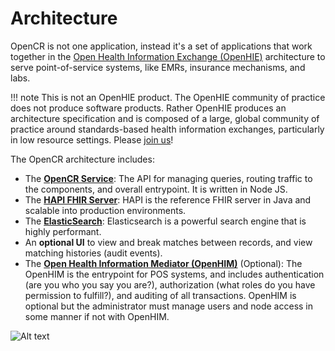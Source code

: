 # Architecture

OpenCR is not one application, instead it's a set of applications that work together in the [Open Health Information Exchange (OpenHIE)](http://ohie.org) architecture to serve point-of-service systems, like EMRs, insurance mechanisms, and labs.

!!! note
    This is not an OpenHIE product. The OpenHIE community of practice does not produce software products. Rather OpenHIE produces an architecture specification and is composed of a large, global community of practice around standards-based health information exchanges, particularly in low resource settings. Please [join us](https://ohie.org)!

The OpenCR architecture includes:

* The [**OpenCR Service**](https://github.com/intrahealth/client-registry): The API for managing queries, routing traffic to the components, and overall entrypoint. It is written in Node JS.
* The [**HAPI FHIR Server**](http://hapifhir.io): HAPI is the reference FHIR server in Java and scalable into production environments.
* The [**ElasticSearch**](http://elastic.co/products/elasticsearch): Elasticsearch is a powerful search engine that is highly performant.
* An **optional UI** to view and break matches between records, and view matching histories (audit events).
* The [**Open Health Information Mediator (OpenHIM)**](http://openhim.org) (Optional): The OpenHIM is the entrypoint for POS systems, and includes authentication (are you who you say you are?), authorization (what roles do you have permission to fulfill?), and auditing of all transactions. OpenHIM is optional but the administrator must manage users and node access in some manner if not with OpenHIM.

![Alt text](../images/production_architecture.png "Production Architecture")

